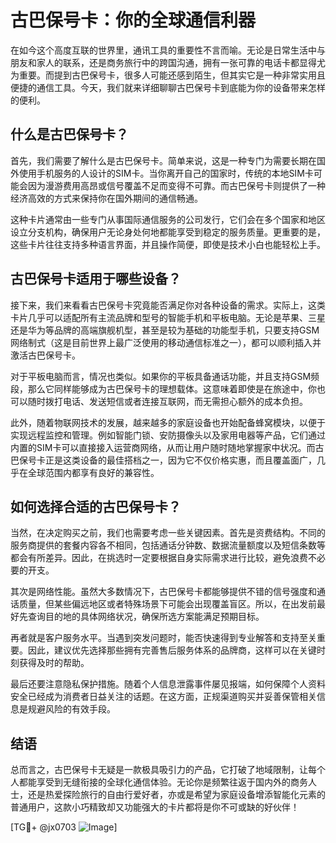 # 古巴保号卡：你的全球通信利器

在如今这个高度互联的世界里，通讯工具的重要性不言而喻。无论是日常生活中与朋友和家人的联系，还是商务旅行中的跨国沟通，拥有一张可靠的电话卡都显得尤为重要。而提到古巴保号卡，很多人可能还感到陌生，但其实它是一种非常实用且便捷的通信工具。今天，我们就来详细聊聊古巴保号卡到底能为你的设备带来怎样的便利。

## 什么是古巴保号卡？

首先，我们需要了解什么是古巴保号卡。简单来说，这是一种专门为需要长期在国外使用手机服务的人设计的SIM卡。当你离开自己的国家时，传统的本地SIM卡可能会因为漫游费用高昂或信号覆盖不足而变得不可靠。而古巴保号卡则提供了一种经济高效的方式来保持你在国外期间的通信畅通。

这种卡片通常由一些专门从事国际通信服务的公司发行，它们会在多个国家和地区设立分支机构，确保用户无论身处何地都能享受到稳定的服务质量。更重要的是，这些卡片往往支持多种语言界面，并且操作简便，即使是技术小白也能轻松上手。

## 古巴保号卡适用于哪些设备？

接下来，我们来看看古巴保号卡究竟能否满足你对各种设备的需求。实际上，这类卡片几乎可以适配所有主流品牌和型号的智能手机和平板电脑。无论是苹果、三星还是华为等品牌的高端旗舰机型，甚至是较为基础的功能型手机，只要支持GSM网络制式（这是目前世界上最广泛使用的移动通信标准之一），都可以顺利插入并激活古巴保号卡。

对于平板电脑而言，情况也类似。如果你的平板具备通话功能，并且支持GSM频段，那么它同样能够成为古巴保号卡的理想载体。这意味着即使是在旅途中，你也可以随时拨打电话、发送短信或者连接互联网，而无需担心额外的成本负担。

此外，随着物联网技术的发展，越来越多的家庭设备也开始配备蜂窝模块，以便于实现远程监控和管理。例如智能门锁、安防摄像头以及家用电器等产品，它们通过内置的SIM卡可以直接接入运营商网络，从而让用户随时随地掌握家中状况。而古巴保号卡正是这类设备的最佳搭档之一，因为它不仅价格实惠，而且覆盖面广，几乎在全球范围内都享有良好的兼容性。

## 如何选择合适的古巴保号卡？

当然，在决定购买之前，我们也需要考虑一些关键因素。首先是资费结构。不同的服务商提供的套餐内容各不相同，包括通话分钟数、数据流量额度以及短信条数等都会有所差异。因此，在挑选时一定要根据自身实际需求进行比较，避免浪费不必要的开支。

其次是网络性能。虽然大多数情况下，古巴保号卡都能够提供不错的信号强度和通话质量，但某些偏远地区或者特殊场景下可能会出现覆盖盲区。所以，在出发前最好先查询目的地的具体网络状况，确保所选方案能满足预期目标。

再者就是客户服务水平。当遇到突发问题时，能否快速得到专业解答和支持至关重要。因此，建议优先选择那些拥有完善售后服务体系的品牌商，这样可以在关键时刻获得及时的帮助。

最后还要注意隐私保护措施。随着个人信息泄露事件屡见报端，如何保障个人资料安全已经成为消费者日益关注的话题。在这方面，正规渠道购买并妥善保管相关信息是规避风险的有效手段。

## 结语

总而言之，古巴保号卡无疑是一款极具吸引力的产品，它打破了地域限制，让每个人都能享受到无缝衔接的全球化通信体验。无论你是频繁往返于国内外的商务人士，还是热爱探险旅行的自由行爱好者，亦或是希望为家庭设备增添智能化元素的普通用户，这款小巧精致却又功能强大的卡片都将是你不可或缺的好伙伴！

[TG💪+ @jx0703 ![Image](https://github.com/user-attachments/assets/dbca1d08-cadb-493c-b0ec-ad6f7a83f270)]